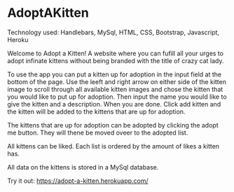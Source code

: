 # AdoptAKitten

Technology used:
Handlebars, MySql, HTML, CSS, Bootstrap, Javascript, Heroku

Welcome to Adopt a Kitten! A website where you can fufill all your urges to adopt infinate kittens without being branded with the title of crazy cat lady. 

To use the app you can put a kitten up for adoption in the input field at the bottom of the page. Use the leeft and right arrow on either side of the kitten image to scroll through all available kitten images and chose the kitten that you would like to put up for adoption. Then input the name you would like to give the kitten and a description. When you are done. Click add kitten and the kitten will be added to the kittens that are up for adoption. 

The kittens that are up for adoption can be adopted by clicking the adopt me button. They will thene be moved oveer to the adopted list. 

All kittens can be liked. Each list is ordered by the amount of likes a kitten has. 

All data on the kittens is stored in a MySql database. 


Try it out: https://adopt-a-kitten.herokuapp.com/